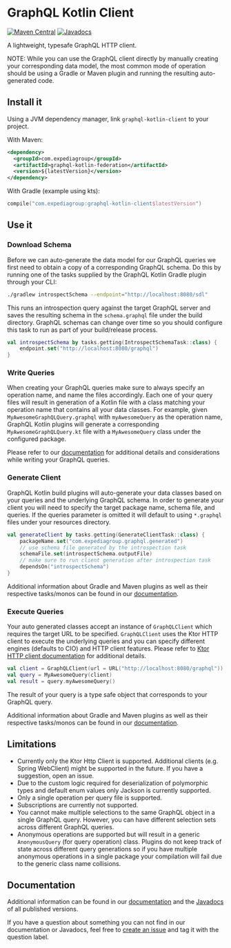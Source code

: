 # GraphQL Kotlin Client
[![Maven Central](https://img.shields.io/maven-central/v/com.expediagroup/graphql-kotlin-client.svg?label=Maven%20Central)](https://search.maven.org/search?q=g:%22com.expediagroup%22%20AND%20a:%22graphql-kotlin-client%22)
[![Javadocs](https://img.shields.io/maven-central/v/com.expediagroup/graphql-kotlin-client.svg?label=javadoc&colorB=brightgreen)](https://www.javadoc.io/doc/com.expediagroup/graphql-kotlin-client)

A lightweight, typesafe GraphQL HTTP client.

NOTE: While you can use the GraphQL client directly by manually creating your corresponding data model, the most common
mode of operation should be using a Gradle or Maven plugin and running the resulting auto-generated code.

## Install it

Using a JVM dependency manager, link `graphql-kotlin-client` to your project.

With Maven:

```xml
<dependency>
  <groupId>com.expediagroup</groupId>
  <artifactId>graphql-kotlin-federation</artifactId>
  <version>${latestVersion}</version>
</dependency>
```

With Gradle (example using kts):

```kotlin
compile("com.expediagroup:graphql-kotlin-client$latestVersion")
```

## Use it

### Download Schema

Before we can auto-generate the data model for our GraphQL queries we first need to obtain a copy of a corresponding
GraphQL schema. Do this by running one of the tasks supplied by the GraphQL Kotlin Gradle plugin through your
CLI:

```bash
./gradlew introspectSchema --endpoint="http://localhost:8080/sdl"
```

This runs an introspection query against the target GraphQL server and saves the resulting schema in the `schema.graphql` file
under the build directory. GraphQL schemas can change over time so you should configure this task to run
as part of your build/release process.

```kotlin
val introspectSchema by tasks.getting(IntrospectSchemaTask::class) {
    endpoint.set("http://localhost:8080/graphql")
}
```

### Write Queries

When creating your GraphQL queries make sure to always specify an operation name, and name the files accordingly. Each one
of your query files will result in generation of a Kotlin file with a class matching your operation name that contains
all your data classes. For example, given `MyAwesomeGraphQLQuery.graphql` with `myAwesomeQuery` as the operation name, GraphQL Kotlin
plugins will generate a corresponding `MyAwesomeGraphQLQuery.kt` file with a `MyAwesomeQuery` class under the configured package.

Please refer to our [documentation](https://expediagroup.github.io/graphql-kotlin) for additional details and considerations
while writing your GraphQL queries.

### Generate Client

GraphQL Kotlin build plugins will auto-generate your data classes based on your queries and the underlying GraphQL schema.
In order to generate your client you will need to specify the target package name, schema file, and queries. If the queries parameter
is omitted it will default to using `*.graphql` files under your resources directory.

```kotlin
val generateClient by tasks.getting(GenerateClientTask::class) {
    packageName.set("com.expediagroup.graphql.generated")
    // use schema file generated by the introspection task
    schemaFile.set(introspectSchema.outputFile)
    // make sure to run client generation after introspection task
    dependsOn("introspectSchema")
}
```

Additional information about Gradle and Maven plugins as well as their respective tasks/monos can be found in our
[documentation](https://expediagroup.github.io/graphql-kotlin).

### Execute Queries

Your auto generated classes accept an instance of `GraphQLClient` which requires the target URL to be specified. `GraphQLClient`
uses the Ktor HTTP client to execute the underlying queries and you can specify different engines (defaults to CIO) and
HTTP client features. Please refer to [Ktor HTTP client documentation](https://ktor.io/clients/index.html) for additional
details.

```kotlin
val client = GraphQLClient(url = URL("http://localhost:8080/graphql"))
val query = MyAwesomeQuery(client)
val result = query.myAwesomeQuery()
```

The result of your query is a type safe object that corresponds to your GraphQL query.

Additional information about Gradle and Maven plugins as well as their respective tasks/monos can be found in our
[documentation](https://expediagroup.github.io/graphql-kotlin).

## Limitations

* Currently only the Ktor Http Client is supported. Additional clients (e.g. Spring WebClient) might be supported in the future. If you have a suggestion, open an issue.
* Due to the custom logic required for deserialization of polymorphic types and default enum values only Jackson is currently supported.
* Only a single operation per query file is supported.
* Subscriptions are currently not supported.
* You cannot make multiple selections to the same GraphQL object in a single GraphQL query. However, you can have different selection sets across different GraphQL queries.
* Anonymous operations are supported but will result in a generic `AnonymousQuery` (for query operation) class. Plugins
do not keep track of state across different query generations so if you have multiple anonymous operations in a single
package your compilation will fail due to the generic class name collisions.

## Documentation

Additional information can be found in our [documentation](https://expediagroup.github.io/graphql-kotlin) and the
[Javadocs](https://www.javadoc.io/doc/com.expediagroup/graphql-kotlin-client) of all published versions.

If you have a question about something you can not find in our documentation or Javadocs, feel free to
[create an issue](https://github.com/ExpediaGroup/graphql-kotlin/issues) and tag it with the question label.
